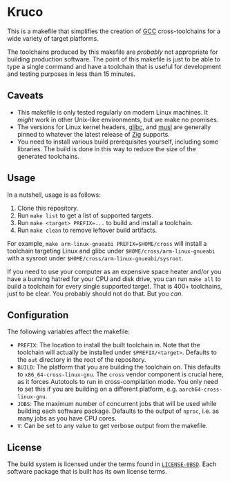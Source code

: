 # Kruco

This is a makefile that simplifies the creation of [GCC](https://gcc.gnu.org)
cross-toolchains for a wide variety of target platforms.

The toolchains produced by this makefile are *probably* not appropriate for
building production software. The point of this makefile is just to be able to
type a single command and have a toolchain that is useful for development and
testing purposes in less than 15 minutes.

## Caveats

* This makefile is only tested regularly on modern Linux machines. It *might*
  work in other Unix-like environments, but we make no promises.
* The versions for Linux kernel headers, [glibc](https://sourceware.org/glibc),
  and [musl](https://musl.libc.org) are generally pinned to whatever the latest
  release of [Zig](https://ziglang.org) supports.
* You need to install various build prerequisites yourself, including some
  libraries. The build is done in this way to reduce the size of the generated
  toolchains.

## Usage

In a nutshell, usage is as follows:

1. Clone this repository.
2. Run `make list` to get a list of supported targets.
3. Run `make <target> PREFIX=...` to build and install a toolchain.
4. Run `make clean` to remove leftover build artifacts.

For example, `make arm-linux-gnueabi PREFIX=$HOME/cross` will install a
toolchain targeting Linux and glibc under `$HOME/cross/arm-linux-gnueabi` with a
sysroot under `$HOME/cross/arm-linux-gnueabi/sysroot`.

If you need to use your computer as an expensive space heater and/or you have a
burning hatred for your CPU and disk drive, you can run `make all` to build a
toolchain for every single supported target. That is 400+ toolchains, just to be
clear. You probably should not do that. But you *can*.

## Configuration

The following variables affect the makefile:

* `PREFIX`: The location to install the built toolchain in. Note that the
  toolchain will actually be installed under `$PREFIX/<target>`. Defaults to the
  `out` directory in the root of the repository.
* `BUILD`: The platform that you are building the toolchain on. This defaults to
  `x86_64-cross-linux-gnu`. The `cross` vendor component is crucial here, as it
  forces Autotools to run in cross-compilation mode. You only need to set this
  if you are building on a different platform, e.g. `aarch64-cross-linux-gnu`.
* `JOBS`: The maximum number of concurrent jobs that will be used while building
  each software package. Defaults to the output of `nproc`, i.e. as many jobs as
  you have CPU cores.
* `V`: Can be set to any value to get verbose output from the makefile.

## License

The build system is licensed under the terms found in
[`LICENSE-0BSD`](LICENSE-0BSD). Each software package that is built has its own
license terms.
